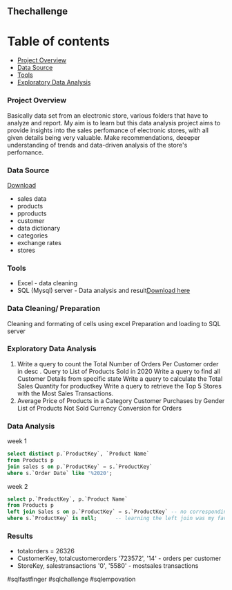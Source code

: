 ## Thechallenge
# Table of contents
- [Project Overview](#project-overview)
- [Data Source](#data-source)
- [Tools](#tools)
- [Exploratory Data Analysis](#exploratory-data-analysis)
### Project Overview
Basically data set from an electronic store, various folders that have to analyze and report. My aim is to learn but this data analysis project aims to provide insights into the sales perfomance of electronic stores, with all given details being very valuable. Make recommendations, deeeper understanding of trends and data-driven analysis of the store's perfomance.
### Data Source
[Download](https://drive.google.com/drive/folders/1ktlikQQzvVSlenozkGLFCRlvIptjIUxc?usp=drive_link)
- sales data
- products
- pproducts
- customer
- data dictionary
- categories
- exchange rates
- stores
### Tools
- Excel - data cleaning
- SQL (Mysql) server - Data analysis and result[Download here]()
### Data Cleaning/ Preparation
Cleaning and formating of cells using excel
Preparation and loading to SQL server

### Exploratory Data Analysis
1. Write a query to count the Total Number of Orders Per Customer order in desc .
   Query to List of Products Sold in 2020
   Write a query to find all Customer Details from specific state
   Write a query to calculate the Total Sales Quantity for productkey
   Write a query to retrieve the Top 5 Stores with the Most Sales Transactions.
2. Average Price of Products in a Category
   Customer Purchases by Gender
   List of Products Not Sold
   Currency Conversion for Orders
### Data Analysis
week 1
```sql
select distinct p.`ProductKey`, `Product Name`
from Products p
join sales s on p.`ProductKey` = s.`ProductKey`
where s.`Order Date` like '%2020';
```
week 2
```sql
select p.`ProductKey`, p.`Product Name`
from Products p
left join Sales s on p.`ProductKey` = s.`ProductKey` -- no corresponding entry
where s.`ProductKey` is null;      -- learning the left join was my favorite this day
```
### Results
- totalorders = 26326
-  CustomerKey, totalcustomerorders
'723572', '14' - orders per customer
-  StoreKey, salestransactions
'0', '5580' - mostsales transactions

#sqlfastfinger #sqlchallenge #sqlempovation
